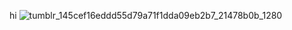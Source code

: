 hi
![tumblr_145cef16eddd55d79a71f1dda09eb2b7_21478b0b_1280](https://github.com/user-attachments/assets/f26e1c18-78df-41a0-92cc-0ab63c9cd030)

